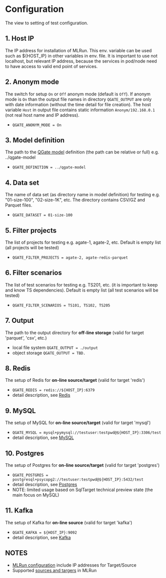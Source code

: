 # Configuration

The view to setting of test configuration.

## 1. Host IP
The IP address for installation of MLRun. This env. variable can be used such as ${HOST_IP} 
in other variables in env. file. It is important to use not localhost, but relevant
IP address, because the services in pod/node need to have access to valid end point
of services.

## 2. Anonym mode
The switch for setup `On` or `Off` anonym mode (default is `Off`). If anonym mode is `On` than 
the output file names in directory `QGATE_OUTPUT` are only with date information
(without the time detail for file creation). The host variable `Host` in output file 
contains static information `Anonym/192.168.0.1` (not real host name and IP address).
 - `QGATE_ANONYM_MODE = On`

## 3. Model definition
The path to the [QGate model](https://github.com/george0st/qgate-model) definition (the path
can be relative or full) e.g. ../qgate-model
  - `QGATE_DEFINITION = ../qgate-model`

## 4. Data set
The name of data set (as directory name in model definition) for testing e.g. "01-size-100", "02-size-1K", etc.
The directory contains CSV/GZ and Parquet files.
  - `QGATE_DATASET = 01-size-100`

## 5. Filter projects
The list of projects for testing e.g. agate-1, agate-2, etc. 
Default is empty list (all projects will be tested)
  - `QGATE_FILTER_PROJECTS = agate-2, agate-redis-parquet`

## 6. Filter scenarios
The list of test scenarios for testing e.g. TS201, etc. (it is 
important to keep and know TS dependencies). Default is empty list (all test
scenarios will be tested)
  - `QGATE_FILTER_SCENARIOS = TS101, TS102, TS205`

## 7. Output
The path to the output directory for **off-line storage** (valid for target 'parquet', 'csv', etc.)
  - local file system `QGATE_OUTPUT = ./output`
  - object storage `QGATE_OUTPUT = TBD.`

## 8. Redis
The setup of Redis for **on-line source/target** (valid for target 'redis')
  - `QGATE_REDIS = redis://${HOST_IP}:6379`
  - detail description, see [Redis](./redis.md)

## 9. MySQL
The setup of MySQL for **on-line source/target** (valid for target 'mysql')
  - `QGATE_MYSQL = mysql+pymysql://testuser:testpwd@${HOST_IP}:3306/test`
  - detail description, see [MySQL](./mysql.md)

## 10. Postgres
The setup of Postgres for **on-line source/target** (valid for target 'postgres')
  - `QGATE_POSTGRES = postgresql+psycopg2://testuser:testpwd@${HOST_IP}:5432/test`
  - detail description, see [Postgres](./postgres.md)
  - NOTE: limited usage based on SqlTarget technical preview state
    (the main focus on MySQL)

## 11. Kafka
The setup of Kafka for **on-line source** (valid for target 'kafka')
  - `QGATE_KAFKA = ${HOST_IP}:9092`
  - detail description, see [Kafka](./kafka.md)

## NOTES
 - [MLRun configuration](config_in_docker.md) include IP addresses for Target/Source
 - Supported [sources and targers](https://docs.mlrun.org/en/latest/feature-store/sources-targets.html) in MLRun
